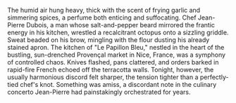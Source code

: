 The humid air hung heavy, thick with the scent of frying garlic and simmering spices, a perfume both enticing and suffocating.  Chef Jean-Pierre Dubois, a man whose salt-and-pepper beard mirrored the frantic energy in his kitchen, wrestled a recalcitrant octopus onto a sizzling griddle.  Sweat beaded on his brow, mingling with the flour dusting his already stained apron.  The kitchen of "Le Papillon Bleu," nestled in the heart of the bustling, sun-drenched Provençal market in Nice, France, was a symphony of controlled chaos.  Knives flashed, pans clattered, and orders barked in rapid-fire French echoed off the terracotta walls.  Tonight, however, the usually harmonious discord felt sharper, the tension tighter than a perfectly-tied chef's knot.  Something was amiss, a discordant note in the culinary concerto Jean-Pierre had painstakingly orchestrated for years.
